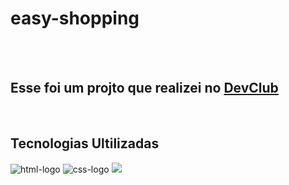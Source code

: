 # easy-shopping
  <br>
  <br>
<h2>Esse foi um projto que realizei no <a href="http://rodolfomori.com.br/devclub">DevClub</a></h2>
  <br>
<h2>Tecnologias Ultilizadas</h2>
<img src="https://img.shields.io/badge/HTML-239120?style=for-the-badge&logo=html5&logoColor=white" alt="html-logo"/>
<img src="https://img.shields.io/badge/CSS-239120?&style=for-the-badge&logo=css3&logoColor=white" alt="css-logo"/>

<img src="https://github.com/AdrianoCordeiro/easy-shopping/blob/master/img/Imagem%20do%20WhatsApp%20de%202023-05-31%20%C3%A0(s)%2021.37.43.jpg?raw=true">

